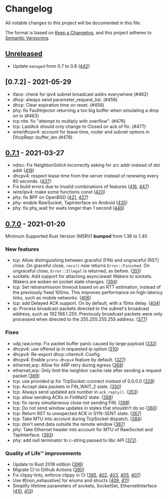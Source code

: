 # Changelog
All notable changes to this project will be documented in this file.

The format is based on [Keep a Changelog](https://keepachangelog.com/en/1.0.0/),
and this project adheres to [Semantic Versioning](https://semver.org/spec/v2.0.0.html).

## [Unreleased]

- Update `managed` from 0.7 to 0.8 ([442](https://github.com/smoltcp-rs/smoltcp/pull/442))

## [0.7.2] - 2021-05-29

- iface: check for ipv4 subnet broadcast addrs everywhere (#462)
- dhcp: always send parameter_request_list. (#456)
- dhcp: Clear expiration time on reset. (#456)
- phy: fix FaultInjector returning a too big buffer when simulating a drop on tx (#463)
- tcp rtte: fix "attempt to multiply with overflow". (#476)
- tcp: LastAck should only change to Closed on ack of fin. (#477)
- wire/dhcpv4: account for lease time, router and subnet options in DhcpRepr::buffer_len (#478)

## [0.7.1] - 2021-03-27

- ndisc: Fix NeighborSolicit incorrectly asking for src addr instead of dst addr ([419](https://github.com/smoltcp-rs/smoltcp/pull/419))
- dhcpv4: respect lease time from the server instead of renewing every 60 seconds. ([437](https://github.com/smoltcp-rs/smoltcp/pull/437))
- Fix build errors due to invalid combinations of features ([416](https://github.com/smoltcp-rs/smoltcp/pull/416), [447](https://github.com/smoltcp-rs/smoltcp/pull/447))
- wire/ipv4: make some functions const ([420](https://github.com/smoltcp-rs/smoltcp/pull/420))
- phy: fix BPF on OpenBSD ([421](https://github.com/smoltcp-rs/smoltcp/pull/421), [427](https://github.com/smoltcp-rs/smoltcp/pull/427))
- phy: enable RawSocket, TapInterface on Android ([435](https://github.com/smoltcp-rs/smoltcp/pull/435))
- phy: fix phy_wait for waits longer than 1 second ([449](https://github.com/smoltcp-rs/smoltcp/pull/449))

## [0.7.0] - 2021-01-20

Minimum Supported Rust Version (MSRV) **bumped** from 1.36 to 1.40

### New features
- tcp: Allow distinguishing between graceful (FIN) and ungraceful (RST) close. On graceful close, `recv()` now returns `Error::Finished`. On ungraceful close, `Error::Illegal` is returned, as before. ([351](https://github.com/smoltcp-rs/smoltcp/pull/351))
- sockets: Add support for attaching async/await Wakers to sockets. Wakers are woken on socket state changes. ([394](https://github.com/smoltcp-rs/smoltcp/pull/394))
- tcp: Set retransmission timeout based on an RTT estimation, instead of the previously fixed 100ms. This improves performance on high-latency links, such as mobile networks. ([406](https://github.com/smoltcp-rs/smoltcp/pull/406))
- tcp: add Delayed ACK support. On by default, with a 10ms delay. ([404](https://github.com/smoltcp-rs/smoltcp/pull/404))
- ip: Process broadcast packets directed to the subnet's broadcast address, such as 192.168.1.255. Previously broadcast packets were
only processed when directed to the 255.255.255.255 address. ([377](https://github.com/smoltcp-rs/smoltcp/pull/377))

### Fixes
- udp,raw,icmp: Fix packet buffer panic caused by large payload ([332](https://github.com/smoltcp-rs/smoltcp/pull/332))
- dhcpv4: use offered ip in requested ip option ([310](https://github.com/smoltcp-rs/smoltcp/pull/310))
- dhcpv4: Re-export dhcp::clientv4::Config
- dhcpv4: Enable `proto-dhcpv4` feature by default. ([327](https://github.com/smoltcp-rs/smoltcp/pull/327))
- ethernet,arp: Allow for ARP retry during egress ([368](https://github.com/smoltcp-rs/smoltcp/pull/368))
- ethernet,arp: Only limit the neighbor cache rate after sending a request packet ([369](https://github.com/smoltcp-rs/smoltcp/pull/369))
- tcp: use provided ip for TcpSocket::connect instead of 0.0.0.0 ([329](https://github.com/smoltcp-rs/smoltcp/pull/329))
- tcp: Accept data packets in FIN_WAIT_2 state. ([350](https://github.com/smoltcp-rs/smoltcp/pull/350))
- tcp: Always send updated ack number in `ack_reply()`. ([353](https://github.com/smoltcp-rs/smoltcp/pull/353))
- tcp: allow sending ACKs in FinWait2 state. ([388](https://github.com/smoltcp-rs/smoltcp/pull/388))
- tcp: fix racey simultaneous close not sending FIN. ([398](https://github.com/smoltcp-rs/smoltcp/pull/398)) 
- tcp: Do not send window updates in states that shouldn't do so ([360](https://github.com/smoltcp-rs/smoltcp/pull/360))
- tcp: Return RST to unexpected ACK in SYN-SENT state. ([367](https://github.com/smoltcp-rs/smoltcp/pull/367))
- tcp: Take MTU into account during TcpSocket dispatch. ([384](https://github.com/smoltcp-rs/smoltcp/pull/384))
- tcp: don't send data outside the remote window ([387](https://github.com/smoltcp-rs/smoltcp/pull/387))
- phy: Take Ethernet header into account for MTU of RawSocket and TapInterface. ([393](https://github.com/smoltcp-rs/smoltcp/pull/393))
- phy: add null terminator to c-string passed to libc API ([372](https://github.com/smoltcp-rs/smoltcp/pull/372))

### Quality of Life&trade; improvements 
- Update to Rust 2018 edition ([396](https://github.com/smoltcp-rs/smoltcp/pull/396))
- Migrate CI to Github Actions ([390](https://github.com/smoltcp-rs/smoltcp/pull/390))
- Fix clippy lints, enforce clippy in CI ([395](https://github.com/smoltcp-rs/smoltcp/pull/395), [402](https://github.com/smoltcp-rs/smoltcp/pull/402), [403](https://github.com/smoltcp-rs/smoltcp/pull/403), [405](https://github.com/smoltcp-rs/smoltcp/pull/405), [407](https://github.com/smoltcp-rs/smoltcp/pull/407))
- Use #[non_exhaustive] for enums and structs ([409](https://github.com/smoltcp-rs/smoltcp/pull/409), [411](https://github.com/smoltcp-rs/smoltcp/pull/411))
- Simplify lifetime parameters of sockets, SocketSet, EthernetInterface ([410](https://github.com/smoltcp-rs/smoltcp/pull/410), [413](https://github.com/smoltcp-rs/smoltcp/pull/413))

[Unreleased]: https://github.com/smoltcp-rs/smoltcp/compare/v0.7.0...HEAD
[0.7.1]: https://github.com/smoltcp-rs/smoltcp/compare/v0.7.0...v0.7.1
[0.7.0]: https://github.com/smoltcp-rs/smoltcp/compare/v0.6.0...v0.7.0
